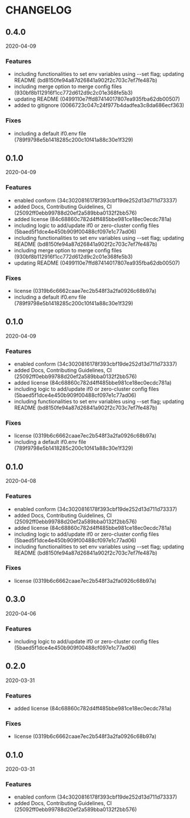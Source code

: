 # CHANGELOG

<!--- next entry here -->

## 0.4.0
2020-04-09

### Features

- including functionalities to set env variables using --set flag; updating README (bd8150fe94a87d26841a902f2c703c7ef7fe487b)
- including merge option to merge config files (930bf8b112916f1cc772d612d9c2c01e368fe5b3)
- updating README (0499110e7ffd87414017807ea935fba62db00507)
- added to gitignore (0066723c047c24f977b4dadfea3c8da686ecf363)

### Fixes

- including a default if0.env file (789f9798e5b1418285c200c10f41a88c30e1f329)

## 0.1.0
2020-04-09

### Features

- enabled conform (34c3020816178f393cbf19de252d13d711d73337)
- added Docs, Contributing Guidelines, CI (25092ff0ebb99788d20ef2a589bba0132f2bb576)
- added license (84c68860c782d4ff485bbe981ce18ec0ecdc781a)
- including logic to add/update if0 or zero-cluster config files (5baed5f1dce4e450b909f00488cf097e1c77ad06)
- including functionalities to set env variables using --set flag; updating README (bd8150fe94a87d26841a902f2c703c7ef7fe487b)
- including merge option to merge config files (930bf8b112916f1cc772d612d9c2c01e368fe5b3)
- updating README (0499110e7ffd87414017807ea935fba62db00507)

### Fixes

- license (0319b6c6662caae7ec2b548f3a2fa0926c68b97a)
- including a default if0.env file (789f9798e5b1418285c200c10f41a88c30e1f329)

## 0.1.0
2020-04-09

### Features

- enabled conform (34c3020816178f393cbf19de252d13d711d73337)
- added Docs, Contributing Guidelines, CI (25092ff0ebb99788d20ef2a589bba0132f2bb576)
- added license (84c68860c782d4ff485bbe981ce18ec0ecdc781a)
- including logic to add/update if0 or zero-cluster config files (5baed5f1dce4e450b909f00488cf097e1c77ad06)
- including functionalities to set env variables using --set flag; updating README (bd8150fe94a87d26841a902f2c703c7ef7fe487b)

### Fixes

- license (0319b6c6662caae7ec2b548f3a2fa0926c68b97a)
- including a default if0.env file (789f9798e5b1418285c200c10f41a88c30e1f329)

## 0.1.0
2020-04-08

### Features

- enabled conform (34c3020816178f393cbf19de252d13d711d73337)
- added Docs, Contributing Guidelines, CI (25092ff0ebb99788d20ef2a589bba0132f2bb576)
- added license (84c68860c782d4ff485bbe981ce18ec0ecdc781a)
- including logic to add/update if0 or zero-cluster config files (5baed5f1dce4e450b909f00488cf097e1c77ad06)
- including functionalities to set env variables using --set flag; updating README (bd8150fe94a87d26841a902f2c703c7ef7fe487b)

### Fixes

- license (0319b6c6662caae7ec2b548f3a2fa0926c68b97a)

## 0.3.0
2020-04-06

### Features

- including logic to add/update if0 or zero-cluster config files (5baed5f1dce4e450b909f00488cf097e1c77ad06)

## 0.2.0
2020-03-31

### Features

- added license (84c68860c782d4ff485bbe981ce18ec0ecdc781a)

### Fixes

- license (0319b6c6662caae7ec2b548f3a2fa0926c68b97a)

## 0.1.0
2020-03-31

### Features

- enabled conform (34c3020816178f393cbf19de252d13d711d73337)
- added Docs, Contributing Guidelines, CI (25092ff0ebb99788d20ef2a589bba0132f2bb576)